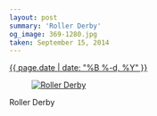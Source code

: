 ```yaml
---
layout: post
summary: 'Roller Derby'
og_image: 369-1280.jpg
taken: September 15, 2014
---
```


<div class="post">
 <time>
  <a href="/369">
   {{ page.date | date: "%B %-d, %Y" }}
  </a>
 </time>
 <a href="/369">
  <figure data-taken="9/15/2014">
   <img alt="Roller Derby" sizes="(min-width: 700px) 50vw, calc(100vw - 2rem)" src="{{ site.assets_url }}/369-640.jpg" srcset="{{ site.assets_url }}/369-1280.jpg 1280w, {{ site.assets_url }}/369-960.jpg 960w, {{ site.assets_url }}/369-640.jpg 640w, {{ site.assets_url }}/369-320.jpg 320w"/>
  </figure>
 </a>
 <span>
  Roller Derby
 </span>
</div>
